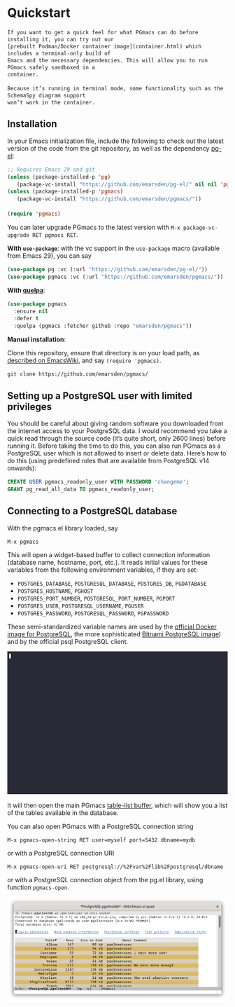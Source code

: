 # Quickstart

~~~admonish note title="Try it out before installing"
If you want to get a quick feel for what PGmacs can do before installing it, you can try out our
[prebuilt Podman/Docker container image](container.html) which includes a terminal-only build of
Emacs and the necessary dependencies. This will allow you to run PGmacs safely sandboxed in a
container.

Because it’s running in terminal mode, some functionality such as the SchemaSpy diagram support
won’t work in the container.
~~~


## Installation

In your Emacs initialization file, include the following to check out the latest version of the code
from the git repository, as well as the dependency [pg-el](https://github.com/emarsden/pg-el/):

```lisp
;; Requires Emacs 29 and git
(unless (package-installed-p 'pg)
   (package-vc-install "https://github.com/emarsden/pg-el/" nil nil 'pg))
(unless (package-installed-p 'pgmacs)
   (package-vc-install "https://github.com/emarsden/pgmacs/"))

(require 'pgmacs)
```

You can later upgrade PGmacs to the latest version with `M-x package-vc-upgrade RET pgmacs RET`.

**With `use-package`**: with the vc support in the `use-package` macro (available from Emacs 29),
you can say

```lisp
(use-package pg :vc (:url "https://github.com/emarsden/pg-el/"))
(use-package pgmacs :vc (:url "https://github.com/emarsden/pgmacs/"))
```

**With [quelpa](https://github.com/quelpa/quelpa)**: 

```lisp
(use-package pgmacs
  :ensure nil
  :defer t
  :quelpa (pgmacs :fetcher github :repo "emarsden/pgmacs"))
```

**Manual installation**:

Clone this repository, ensure that directory is on your load path, as [described on
EmacsWiki](https://www.emacswiki.org/emacs/LoadPath), and say `(require 'pgmacs)`.

```shell
git clone https://github.com/emarsden/pgmacs/
```


## Setting up a PostgreSQL user with limited privileges

You should be careful about giving random software you downloaded from the internet access to your
PostgreSQL data. I would recommend you take a quick read through the source code (it’s quite short,
only 2600 lines) before running it. Before taking the time to do this, you can also run PGmacs as a
PostgreSQL user which is not allowed to insert or delete data. Here’s how to do this (using
predefined roles that are available from PostgreSQL v14 onwards): 

```sql
CREATE USER pgmacs_readonly_user WITH PASSWORD 'changeme';
GRANT pg_read_all_data TO pgmacs_readonly_user;
```


## Connecting to a PostgreSQL database

With the pgmacs.el library loaded, say 

    M-x pgmacs
    
This will open a widget-based buffer to collect connection information (database name, hostname,
port, etc.). It reads initial values for these variables from the following environment variables,
if they are set:

- `POSTGRES_DATABASE`, `POSTGRESQL_DATABASE`, `POSTGRES_DB`, `PGDATABASE`
- `POSTGRES_HOSTNAME`, `PGHOST`
- `POSTGRES_PORT_NUMBER`, `POSTGRESQL_PORT_NUMBER`, `PGPORT`
- `POSTGRES_USER`, `POSTGRESQL_USERNAME`, `PGUSER`
- `POSTGRES_PASSWORD`, `POSTGRESQL_PASSWORD`, `PGPASSWORD`

These semi-standardized variable names are used by the [official Docker image for
PostgreSQL](https://hub.docker.com/_/postgres/), the more sophisticated [Bitnami PostgreSQL
image](https://registry.hub.docker.com/r/bitnami/postgresql)) and by the official psql PostgreSQL client.

![Screenshot connection widget](img/connect-widget-table-list.gif)

It will then open the main PGmacs [table-list buffer](table-list.html), which will show you a list
of the tables available in the database.

You can also open PGmacs with a PostgreSQL connection string

    M-x pgmacs-open-string RET user=myself port=5432 dbname=mydb

or with a PostgreSQL connection URI

    M-x pgmacs-open-uri RET postgresql://%2Fvar%2Flib%2Fpostgresql/dbname

or with a PostgreSQL connection object from the pg.el library, using function `pgmacs-open`.


![Screenshot table list](img/screenshot-overview.png)


